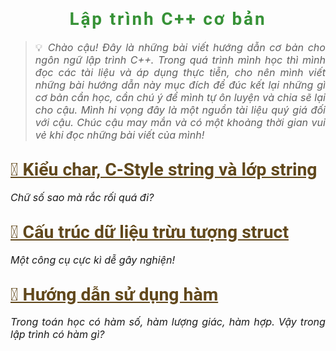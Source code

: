 
<div id="header">

# Lập trình C++ cơ bản
    
> 💡 *Chào cậu! Đây là những bài viết hướng dẫn cơ bản cho ngôn ngữ lập trình C++. Trong quá trình mình học thì mình đọc các tài liệu và áp dụng thực tiễn, cho nên mình viết những bài hướng dẫn này mục đích để đúc kết lại những gì cơ bản cần học, cần chú ý để mình tự ôn luyện và chia sẽ lại cho cậu. Mình hi vọng đây là một nguồn tài liệu quý giá đối với cậu. Chúc cậu may mắn và có một khoảng thời gian vui vẻ khi đọc những bài viết của mình!*
    
</div>

<div id="container">

## [🌱 Kiểu char, C-Style string và lớp string](./string)

*Chữ số sao mà rắc rối quá đi?*

</div>

<div id="container">

## [🌱 Cấu trúc dữ liệu trừu tượng struct](./struct)

*Một công cụ cực kì dễ gây nghiện!*

</div>

<div id="container">

## [🌱 Hướng dẫn sử dụng hàm](./function)

*Trong toán học có hàm số, hàm lượng giác, hàm hợp. Vậy trong lập trình có hàm gì?*

</div>



<!-- Page styling -->

<style>
    @import url('https://fonts.googleapis.com/css2?family=Roboto:ital,wght@0,400;0,500;0,700;0,900;1,400;1,500;1,700;1,900&display=swap');
    
    #header h1 {
        color: #379237 !important;
        font-family: 'Roboto', sans-serif;
        text-align: center;
        letter-spacing: 0.10em;
    }
    
    #container a:hover {
        text-decoration: none;
        color: #54B435;
    }
    
    #container a {
        color: #61481C;
        font-size: 1.35em;
    }
    
    #container h2 {
        font-family: 'Roboto', sans-serif;
    }
    
    p {
        text-align: justify;
        font-size: 1.15em;
    }
    
    </style>
    
    

